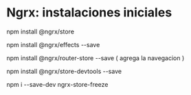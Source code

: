 # Ngrx: instalaciones iniciales

npm install @ngrx/store

npm install @ngrx/effects --save

npm install @ngrx/router-store --save ( agrega la navegacion )

npm install @ngrx/store-devtools --save

npm i --save-dev ngrx-store-freeze
